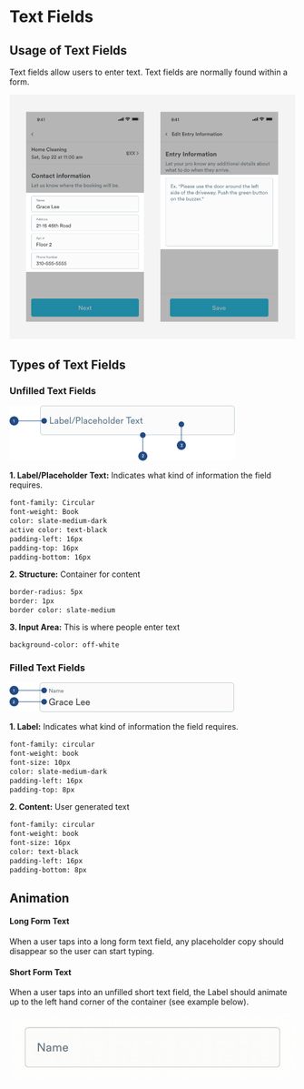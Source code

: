 # Text Fields

## Usage of Text Fields

Text fields allow users to enter text. Text fields are normally found within a form.

![](../.gitbook/assets/group.png)

## Types of Text Fields

### Unfilled Text Fields

![](../.gitbook/assets/text-field.png)

**1. Label/Placeholder Text:** Indicates what kind of information the field requires.

```text
font-family: Circular
font-weight: Book
color: slate-medium-dark
active color: text-black
padding-left: 16px
padding-top: 16px
padding-bottom: 16px
```

**2. Structure:** Container for content

```text
border-radius: 5px
border: 1px
border color: slate-medium
```

**3. Input Area:** This is where people enter text

```text
background-color: off-white
```

### 

### Filled Text Fields

![](../.gitbook/assets/filled-in-field%20%281%29.png)

**1. Label:**  Indicates what kind of information the field requires.

```text
font-family: circular
font-weight: book
font-size: 10px 
color: slate-medium-dark
padding-left: 16px
padding-top: 8px
```

**2. Content:** User generated text

```text
font-family: circular
font-weight: book
font-size: 16px 
color: text-black
padding-left: 16px
padding-bottom: 8px
```

## Animation

#### Long Form Text

When a user taps into a long form text field, any placeholder copy should disappear so the user can start typing.

#### Short Form Text

When a user taps into an unfilled short text field, the Label should animate up to the left hand corner of the container \(see example below\). 

![](../.gitbook/assets/text-field-animation.gif)

